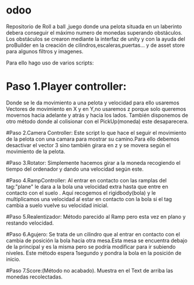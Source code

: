 # odoo
Repositorio de Roll a ball ,juego donde una pelota situada en un laberinto debera conseguir el máximo numero de monedas superando obstáculos.
Los obstáculos se crearon mediante la interfaz de unity y con la ayuda del proBuilder en la creación de cilindros,escaleras,puertas... y de asset store para algunos filtros y imagenes.

Para ello hago uso de varios scripts:
# Paso 1.Player controller:
Donde se le da movimiento a una pelota y velocidad para ello usaremos Vectores de movimiento en X y en Y,no usaremos z porque solo queremos movernos hacia adelante y atrás y hacia los lados.
También disponemos de otro método donde al colisionar con el PickUp(moneda) este desaparecera.

#Paso 2.Camera Controller:
Este script lo que hace el seguir el movimiento de la pelota con una camara para mostrar su camino.Para ello debemos desactivar el vector 3 sino también girara en z y se movera según el movimiento de la pelota.

#Paso 3.Rotator:
Simplemente hacemos girar a la moneda recogiendo el tiempo del ordenador y dando una velocidad según este.

#Paso 4.RampController:
Al entrar en contacto con las ramplas del tag:"plane"  le dara a la bola una velocidad extra hasta que entre en contacto con el suelo .
Aquí recogemos el rigidbody(bola) y le multiplicamos una velocidad al estar en contacto con la bola si el tag cambia a suelo vuelve su velocidad inicial.

#Paso 5.Realentizador:
Método parecido al Ramp pero esta vez en plano y restando velocidad.

#Paso 6.Agujero:
Se trata de un cilindro que al entrar en contacto con el cambia de posición la bola hacia otra mesa.Esta mesa se encuentra debajo de la principal y es la misma pero se podría modificar para ir subiendo niveles.
Este método espera 1segundo y pondra la bola en la posición de inicio.

#Paso 7.Score:(Método no acabado).
Muestra en el Text de arriba las monedas recolectadas.





